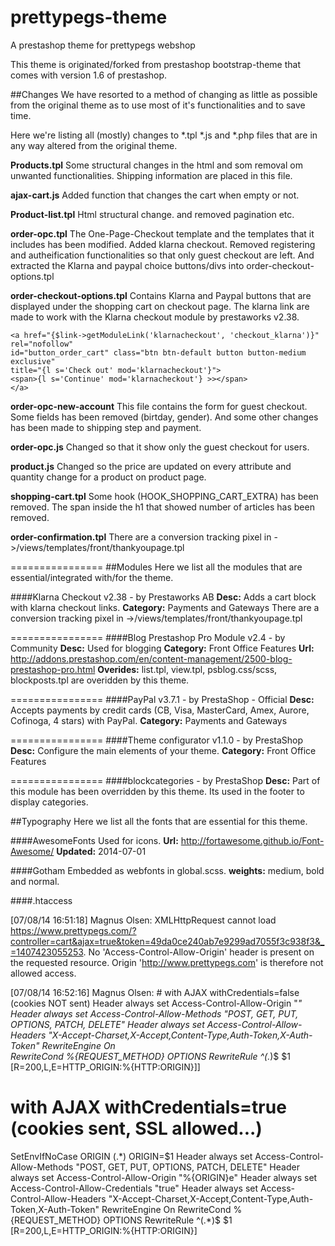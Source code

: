 prettypegs-theme
================
A prestashop theme for prettypegs webshop

This theme is originated/forked from prestashop bootstrap-theme that comes with version 1.6 of prestashop.


##Changes
We have resorted to a method of changing as little as possible from the original theme as to use most of it's functionalities and to save time.

Here we're listing all (mostly) changes to *.tpl *.js and *.php files that are in any way altered from the original theme.

**Products.tpl**
Some structural changes in the html and som removal om unwanted functionalities. Shipping information are placed in this file.

**ajax-cart.js**
Added function that changes the cart when empty or not.

**Product-list.tpl**
Html structural change. and removed pagination etc.

**order-opc.tpl**
The One-Page-Checkout template and the templates that it includes has been modified. Added klarna checkout. Removed registering and autheification functionalities so that only guest checkout are left. And extracted the Klarna and paypal choice buttons/divs into order-checkout-options.tpl

**order-checkout-options.tpl**
Contains Klarna and Paypal buttons that are displayed under the shopping cart on checkout page. The klarna link are made to work with the Klarna checkout module by prestaworks v2.38.
```
<a href="{$link->getModuleLink('klarnacheckout', 'checkout_klarna')}" rel="nofollow"
id="button_order_cart" class="btn btn-default button button-medium exclusive"
title="{l s='Check out' mod='klarnacheckout'}">
<span>{l s='Continue' mod='klarnacheckout'} >></span>
</a>
```

**order-opc-new-account**
This file contains the form for guest checkout. Some fields has been removed (birtday, gender). And some other changes has been made to shipping step and payment.

**order-opc.js**
Changed so that it show only the guest checkout for users.

**product.js**
Changed so the price are updated on every attribute and quantity change for a product on product page. 

**shopping-cart.tpl**
Some hook (HOOK_SHOPPING_CART_EXTRA) has been removed. The span inside the h1 that showed number of articles has been removed.

**order-confirmation.tpl**
There are a conversion tracking pixel in ->/views/templates/front/thankyoupage.tpl


================
##Modules
Here we list all the modules that are essential/integrated with/for the theme.

####Klarna Checkout v2.38 - by Prestaworks AB
**Desc:** Adds a cart block with klarna checkout links. **Category:** Payments and Gateways
There are a conversion tracking pixel in ->/views/templates/front/thankyoupage.tpl

================
####Blog Prestashop Pro Module v2.4 - by Community
**Desc:** Used for blogging  **Category:** Front Office Features
**Url:** http://addons.prestashop.com/en/content-management/2500-blog-prestashop-pro.html
**Overides:** list.tpl, view.tpl, psblog.css/scss, blockposts.tpl are overidden by this theme. 

================
####PayPal v3.7.1 - by PrestaShop -  Official
**Desc:** Accepts payments by credit cards (CB, Visa, MasterCard, Amex, Aurore, Cofinoga, 4 stars) with PayPal. **Category:** Payments and Gateways

================
####Theme configurator v1.1.0 - by PrestaShop
**Desc:** Configure the main elements of your theme. **Category:** Front Office Features


================
####blockcategories  - by PrestaShop
**Desc:** Part of this module has been overridden by this theme. Its used in the footer to display categories. 


##Typography
Here we list all the fonts that are essential for this theme. 

####AwesomeFonts 
Used for icons. 
**Url:** http://fortawesome.github.io/Font-Awesome/
**Updated:** 2014-07-01 

####Gotham
Embedded as webfonts in global.scss.
**weights:** medium, bold and normal. 



####.htaccess


[07/08/14 16:51:18] Magnus Olsen: XMLHttpRequest cannot load https://www.prettypegs.com/?controller=cart&ajax=true&token=49da0ce240ab7e9299ad7055f3c938f3&_=1407423055253. No 'Access-Control-Allow-Origin' header is present on the requested resource. Origin 'http://www.prettypegs.com' is therefore not allowed access.


[07/08/14 16:52:16] Magnus Olsen: # with AJAX withCredentials=false (cookies NOT sent)
Header always set Access-Control-Allow-Origin "*"                   
Header always set Access-Control-Allow-Methods "POST, GET, PUT, OPTIONS, PATCH, DELETE" 
Header always set Access-Control-Allow-Headers "X-Accept-Charset,X-Accept,Content-Type,Auth-Token,X-Auth-Token"
RewriteEngine On                  
RewriteCond %{REQUEST_METHOD} OPTIONS 
RewriteRule ^(.*)$ $1 [R=200,L,E=HTTP_ORIGIN:%{HTTP:ORIGIN}]]

# with AJAX withCredentials=true (cookies sent, SSL allowed...)
SetEnvIfNoCase ORIGIN (.*) ORIGIN=$1
Header always set Access-Control-Allow-Methods "POST, GET, PUT, OPTIONS, PATCH, DELETE" 
Header always set Access-Control-Allow-Origin "%{ORIGIN}e"
Header always set Access-Control-Allow-Credentials "true"
Header always set Access-Control-Allow-Headers "X-Accept-Charset,X-Accept,Content-Type,Auth-Token,X-Auth-Token"
RewriteEngine On
RewriteCond %{REQUEST_METHOD} OPTIONS
RewriteRule ^(.*)$ $1 [R=200,L,E=HTTP_ORIGIN:%{HTTP:ORIGIN}]


